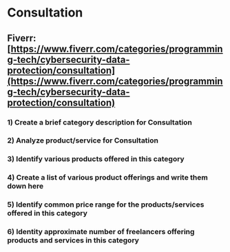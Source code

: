 # Consultation
## Fiverr: [https://www.fiverr.com/categories/programming-tech/cybersecurity-data-protection/consultation](https://www.fiverr.com/categories/programming-tech/cybersecurity-data-protection/consultation)
### 1) Create a brief category description for Consultation
### 2) Analyze product/service for Consultation
### 3) Identify various products offered in this category
### 4) Create a list of various product offerings and write them down here
### 5) Identify common price range for the products/services offered in this category
### 6) Identity approximate number of freelancers offering products and services in this category
